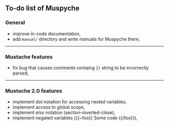 ## To-do list of Muspyche

### General

- improve in-code documentation,
- add `manual/` directory and write manuals for Muspyche there,

----

### Mustache features

- fix bug that causes comments containg `}}` string to be incorrectly parsed,

----

### Mustache 2.0 features

- implement dot notation for accessing nested variables,
- implement access to global scope,
- implement *else* notation (section-inverted-close),
- implement negated variables ({{~foo}} Some code {{/foo}}),

